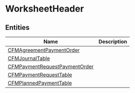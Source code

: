 
# WorksheetHeader


## Entities

|Name|Description|
|---|---|
|[CFMAgreementPaymentOrder](CFMAgreementPaymentOrder.cdm.json)||
|[CFMJournalTable](CFMJournalTable.cdm.json)||
|[CFMPaymentRequestPaymentOrder](CFMPaymentRequestPaymentOrder.cdm.json)||
|[CFMPaymentRequestTable](CFMPaymentRequestTable.cdm.json)||
|[CFMPlannedPaymentTable](CFMPlannedPaymentTable.cdm.json)||
